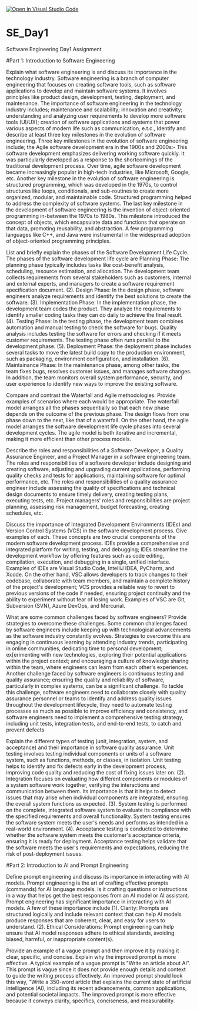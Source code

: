[![Open in Visual Studio Code](https://classroom.github.com/assets/open-in-vscode-2e0aaae1b6195c2367325f4f02e2d04e9abb55f0b24a779b69b11b9e10269abc.svg)](https://classroom.github.com/online_ide?assignment_repo_id=15614391&assignment_repo_type=AssignmentRepo)
# SE_Day1
Software Engineering Day1 Assignment

#Part 1: Introduction to Software Engineering

Explain what software engineering is and discuss its importance in the technology industry.
Software engineering is a branch of computer engineering that focuses on creating software tools, such as software applications to develop and maintain software systems. It involves principles like product design, development, testing, deployment, and maintenance. 
The importance of software engineering in the technology industry includes; maintenance and scalability; innovation and creativity; understanding and analyzing user requirements to develop more software tools (UI/UX); creation of software applications and systems that power various aspects of modern life such as communication, e.t.c.,
Identify and describe at least three key milestones in the evolution of software engineering.
Three key milestones in the evolution of software engineering include; the Agile software development era in the 1900s and 2000s:- This software development emphasizes delivering working software quickly. It was particularly developed as a response to the shortcomings of the traditional development process. Over time, agile software development became increasingly popular in high-tech industries, like Microsoft, Google, etc. Another key milestone in the evolution of software engineering is structured programming, which was developed in the 1970s, to control structures like loops, conditionals, and sub-routines to create more organized, modular, and maintainable code. Structured programming helped to address the complexity of software systems. The last key milestone in the development of software engineering is the invention of object-oriented programming in-between the 1970s to 1980s. This milestone introduced the concept of objects, which encapsulate data and functions that operate on that data, promoting reusability, and abstraction. A few programming languages like C++, and Java were instrumental in the widespread adoption of object-oriented programming principles.

List and briefly explain the phases of the Software Development Life Cycle.
The phases of the software development life cycle are Planning Phase: The planning phase typically includes tasks like cost-benefit analysis, scheduling, resource estimation, and allocation. The development team collects requirements from several stakeholders such as customers, internal and external experts, and managers to create a software requirement specification document. (2). Design Phase: In the design phase, software engineers analyze requirements and identify the best solutions to create the software. (3). Implementation Phase: In the implementation phase, the development team codes the product. They analyze the requirements to identify smaller coding tasks they can do daily to achieve the final result. (4). Testing Phase: In the testing phase, the development team combines automation and manual testing to check the software for bugs. Quality analysis includes testing the software for errors and checking if it meets customer requirements. The testing phase often runs parallel to the development phase. (5). Deployment Phase: the deployment phase includes several tasks to move the latest build copy to the production environment, such as packaging, environment configuration, and installation. (6). Maintainance Phase: In the maintenance phase, among other tasks, the team fixes bugs, resolves customer issues, and manages software changes. In addition, the team monitors overall system performance, security, and user experience to identify new ways to improve the existing software. 

Compare and contrast the Waterfall and Agile methodologies. Provide examples of scenarios where each would be appropriate.
The waterfall model arranges all the phases sequentially so that each new phase depends on the outcome of the previous phase. The design flows from one phase down to the next, like that of a waterfall. On the other hand, the agile model arranges the software development life cycle phases into several development cycles. The agile model is both iterative and incremental, making it more efficient than other process models.

Describe the roles and responsibilities of a Software Developer, a Quality Assurance Engineer, and a Project Manager in a software engineering team.
The roles and responsibilities of a software developer include designing and creating software, adjusting and upgrading current applications, performing quality checks and tests for applications, maintaining software for optimal performance, etc. The roles and responsibilities of a quality assurance engineer include assessing the quality of specifications and technical design documents to ensure timely delivery, creating testing plans, executing tests, etc. Project managers' roles and responsibilities are project planning, assessing risk management, budget forecasting, creating schedules, etc.

Discuss the importance of Integrated Development Environments (IDEs) and Version Control Systems (VCS) in the software development process. Give examples of each.
These concepts are two crucial components of the modern software development process. IDEs provide a comprehensive and integrated platform for writing, testing, and debugging; IDEs streamline the development workflow by offering features such as code editing, compilation, execution, and debugging in a single, unified interface. Examples of IDEs are Visual Studio Code, IntelliJ IDEA, PyCharm, and Xcode. On the other hand, VSC allows developers to track changes to their codebase, collaborate with team members, and maintain a complete history of the project's development; VCS provides a reliable way to revert to previous versions of the code if needed, ensuring project continuity and the ability to experiment without fear of losing work. Examples of VSC are Git, Subversion (SVN), Azure DevOps, and Mercurial. 

What are some common challenges faced by software engineers? Provide strategies to overcome these challenges.
Some common challenges faced by software engineers include keeping up with technological advancements as the software industry constantly evolves. Strategies to overcome this are engaging in continuous learning by attending industry trends, participating in online communities, dedicating time to personal development; ex[erimenting with new technologies, exploring their potential applications within the project context; and encouraging a culture of knowledge sharing within the team, where engineers can learn from each other's experiences. Another challenge faced by software engineers is continuous testing and quality assurance; ensuring the quality and reliability of software, particularly in complex systems, can be a significant challenge. To tackle this challenge, software engineers need to collaborate closely with quality assurance personnel or teams to identify and address quality issues throughout the development lifecycle, they need to automate testing processes as much as possible to improve efficiency and consistency, and software engineers need to implement a comprehensive testing strategy, including unit tests, integration tests, and end-to-end tests, to catch and prevent defects

Explain the different types of testing (unit, integration, system, and acceptance) and their importance in software quality assurance.
Unit testing involves testing individual components or units of a software system, such as functions, methods, or classes, in isolation. Unit testing helps to identify and fix defects early in the development process, improving code quality and reducing the cost of fixing issues later on. (2). Integration focuses on evaluating how different components or modules of a system software work together, verifying the interactions and communication between them. Its importance is that it helps to detect issues that may arise when individual components are integrated, ensuring the overall system functions as expected. (3). System testing is performed on the complete, integrated software system to evaluate its compliance with the specified requirements and overall functionality. System testing ensures the software system meets the user's needs and performs as intended in a real-world environment. (4). Acceptance testing is conducted to determine whether the software system meets the customer's acceptance criteria, ensuring it is ready for deployment. Acceptance testing helps validate that the software meets the user's requirements and expectations, reducing the risk of post-deployment issues.

#Part 2: Introduction to AI and Prompt Engineering


Define prompt engineering and discuss its importance in interacting with AI models.
Prompt engineering is the art of crafting effective prompts (commands) for AI language models. Is it crafting questions or instructions in a way that helps get the best responses from an AI model or AI assistant. Prompt engineering has significant importance in interacting with AI models. A few of these importance include (1). Clarity: Prompts are structured logically and include relevant context that can help AI models produce responses that are coherent, clear, and easy for users to understand. (2). Ethical Considerations: Prompt engineering can help ensure that AI model responses adhere to ethical standards, avoiding biased, harmful, or inappropriate content(s). 

Provide an example of a vague prompt and then improve it by making it clear, specific, and concise. Explain why the improved prompt is more effective.
A typical example of a vague prompt is "Write an article about AI". This prompt is vague since it does not provide enough details and context to guide the writing process effectively. An improved prompt should look this way, "Write a 350-word article that explains the current state of artificial intelligence (AI), including its recent advancements, common applications, and potential societal impacts. The improved prompt is more effective because it conveys clarity, specifics, conciseness, and measurability.  
